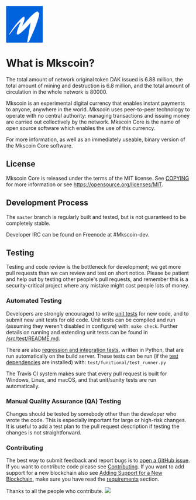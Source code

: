 <img src="i.png" align="center" title="logo" width = "100" >

What is Mkscoin?
=====================================

The total amount of network original token DAK issued is 6.88 million, the total amount of mining and destruction is 6.8 million, and the total amount of circulation in the whole network is 80000.

Mkscoin is an experimental digital currency that enables instant payments to
anyone, anywhere in the world. Mkscoin uses peer-to-peer technology to operate
with no central authority: managing transactions and issuing money are carried
out collectively by the network. Mkscoin Core is the name of open source
software which enables the use of this currency.

For more information, as well as an immediately useable, binary version of
the Mkscoin Core software.


License
-------

Mkscoin Core is released under the terms of the MIT license. See [COPYING](COPYING) for more
information or see https://opensource.org/licenses/MIT.


Development Process
-------------------

The `master` branch is regularly built and tested, but is not guaranteed to be
completely stable. 

Developer IRC can be found on Freenode at #Mkscoin-dev.


Testing
-------

Testing and code review is the bottleneck for development; we get more pull
requests than we can review and test on short notice. Please be patient and help out by testing
other people's pull requests, and remember this is a security-critical project where any mistake might cost people
lots of money.


### Automated Testing

Developers are strongly encouraged to write [unit tests](src/test/README.md) for new code, and to
submit new unit tests for old code. Unit tests can be compiled and run
(assuming they weren't disabled in configure) with: `make check`. Further details on running
and extending unit tests can be found in [/src/test/README.md](/src/test/README.md).

There are also [regression and integration tests](/test), written
in Python, that are run automatically on the build server.
These tests can be run (if the [test dependencies](/test) are installed) with: `test/functional/test_runner.py`

The Travis CI system makes sure that every pull request is built for Windows, Linux, and macOS, and that unit/sanity tests are run automatically.


### Manual Quality Assurance (QA) Testing

Changes should be tested by somebody other than the developer who wrote the
code. This is especially important for large or high-risk changes. It is useful
to add a test plan to the pull request description if testing the changes is
not straightforward.


### Contributing

The best way to submit feedback and report bugs is to [open a GitHub issue](https://github.com/Dakarwallet/wallet-core/issues/new).
If you want to contribute code please see [Contributing](https://developer.Dakarwallet.com/wallet-core/contributing).
If you want to add support for a new blockchain also see [Adding Support for a New Blockchain](https://developer.Dakarwallet.com/wallet-core/newblockchain), make sure you have read the [requirements](https://developer.Dakarwallet.com/wallet-core/newblockchain#requirements) section.

Thanks to all the people who contribute.
<a href="https://github.com/Dakarwallet/wallet-core/graphs/contributors"><img src="https://opencollective.com/wallet-core/contributors.svg?width=890&button=false" /></a>


